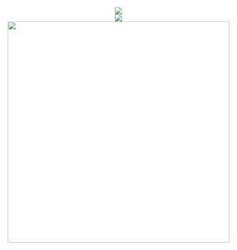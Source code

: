 <div align=center>

  <img src="https://count.getloli.com/get/@:c0daxy"/>
  <br>
  
  <img src="https://skillicons.dev/icons?i=py,go,mongodb,postgresql">
  <br>
  
  <img src="https://github-widgetbox.vercel.app/api/profile?username=c0daxy&data=followers,repositories,stars&theme=darkmode" width=500>
  <br>

